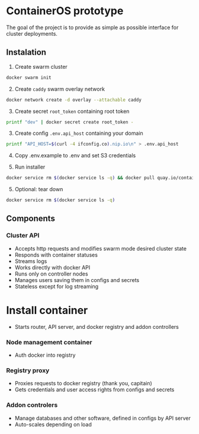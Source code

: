 # ContainerOS prototype

The goal of the project is to provide as simple as possible interface for cluster deployments.

## Instalation
1. Create swarm cluster
```bash
docker swarm init
```
2. Create `caddy` swarm overlay network
```bash
docker network create -d overlay --attachable caddy
```
3. Create secret `root_token` containing root token
```bash
printf "dev" | docker secret create root_token -
```
3. Create config `.env.api_host` containing your domain
```bash
printf "API_HOST=$(curl -4 ifconfig.co).nip.io\n" > .env.api_host
```
4. Copy .env.example to .env and set S3 credentials

5. Run installer
```bash
docker service rm $(docker service ls -q) && docker pull quay.io/containeros/installer:latest && docker run --env-file .env --env-file .env.api_host -it --rm -v "/var/run/docker.sock:/var/run/docker.sock" quay.io/containeros/installer:latest
```
5. Optional: tear down
```bash
docker service rm $(docker service ls -q)
```

## Components

### Cluster API

- Accepts http requests and modifies swarm mode desired cluster state
- Responds with container statuses
- Streams logs
- Works directly with docker API
- Runs only on controller nodes
- Manages users saving them in configs and secrets
- Stateless except for log streaming

# Install container
- Starts router, API server, and docker registry and addon controllers

### Node management container
- Auth docker into registry

### Registry proxy

- Proxies requests to docker registry (thank you, capitain)
- Gets credentials and user access rights from configs and secrets

### Addon controlers 
- Manage databases and other software, defined in configs by API server
- Auto-scales depending on load
